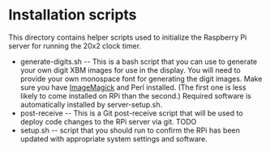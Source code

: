 # Installation scripts

This directory contains helper scripts used to initialize the Raspberry Pi server for running the 20x2 clock timer.

* generate-digits.sh -- This is a bash script that you can use to generate your own digit XBM images for use in the display. You will need to provide your own monospace font for generating the digit images. Make sure you have [ImageMagick](http://www.imagemagick.org/) and Perl installed. (The first one is less likely to come installed on RPi than the second.) Required software is automatically installed by server-setup.sh.
* post-receive -- This is a Git post-receive script that will be used to deploy code changes to the RPi server via git. TODO
* setup.sh -- script that you should run to confirm the RPi has been updated with appropriate system settings and software.

